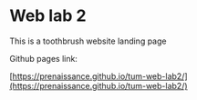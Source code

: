 # Web lab 2

This is a toothbrush website landing page

Github pages link:

[https://prenaissance.github.io/tum-web-lab2/](https://prenaissance.github.io/tum-web-lab2/)
